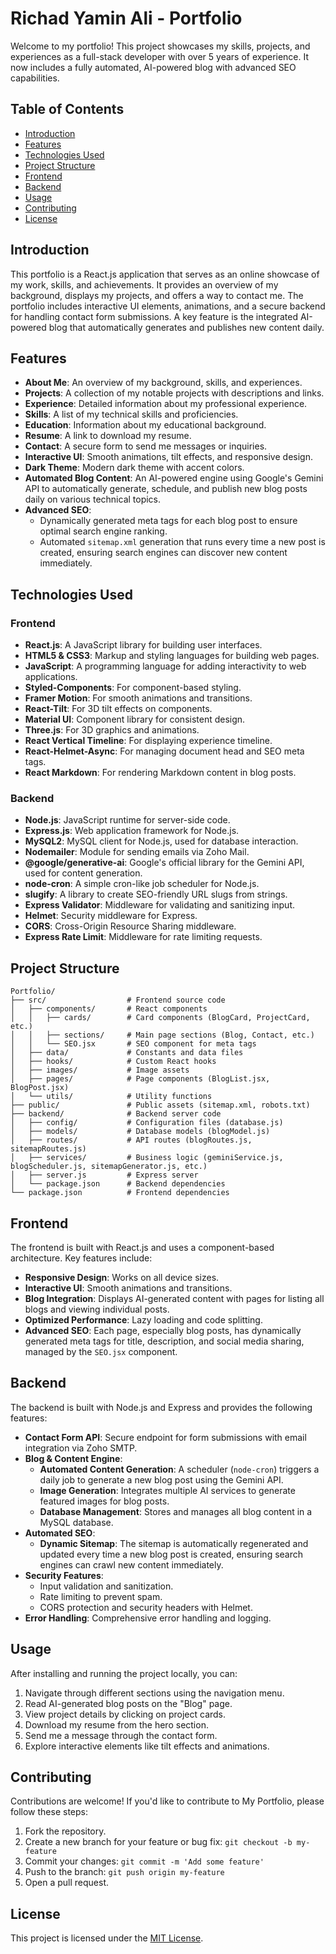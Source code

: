 # Richad Yamin Ali - Portfolio

Welcome to my portfolio! This project showcases my skills, projects, and experiences as a full-stack developer with over 5 years of experience. It now includes a fully automated, AI-powered blog with advanced SEO capabilities.

## Table of Contents

- [Introduction](#introduction)
- [Features](#features)
- [Technologies Used](#technologies-used)
- [Project Structure](#project-structure)
- [Frontend](#frontend)
- [Backend](#backend)
- [Usage](#usage)
- [Contributing](#contributing)
- [License](#license)

## Introduction

This portfolio is a React.js application that serves as an online showcase of my work, skills, and achievements. It provides an overview of my background, displays my projects, and offers a way to contact me. The portfolio includes interactive UI elements, animations, and a secure backend for handling contact form submissions. A key feature is the integrated AI-powered blog that automatically generates and publishes new content daily.

## Features

- **About Me**: An overview of my background, skills, and experiences.
- **Projects**: A collection of my notable projects with descriptions and links.
- **Experience**: Detailed information about my professional experience.
- **Skills**: A list of my technical skills and proficiencies.
- **Education**: Information about my educational background.
- **Resume**: A link to download my resume.
- **Contact**: A secure form to send me messages or inquiries.
- **Interactive UI**: Smooth animations, tilt effects, and responsive design.
- **Dark Theme**: Modern dark theme with accent colors.
- **Automated Blog Content**: An AI-powered engine using Google's Gemini API to automatically generate, schedule, and publish new blog posts daily on various technical topics.
- **Advanced SEO**:
  - Dynamically generated meta tags for each blog post to ensure optimal search engine ranking.
  - Automated `sitemap.xml` generation that runs every time a new post is created, ensuring search engines can discover new content immediately.

## Technologies Used

### Frontend

- **React.js**: A JavaScript library for building user interfaces.
- **HTML5 & CSS3**: Markup and styling languages for building web pages.
- **JavaScript**: A programming language for adding interactivity to web applications.
- **Styled-Components**: For component-based styling.
- **Framer Motion**: For smooth animations and transitions.
- **React-Tilt**: For 3D tilt effects on components.
- **Material UI**: Component library for consistent design.
- **Three.js**: For 3D graphics and animations.
- **React Vertical Timeline**: For displaying experience timeline.
- **React-Helmet-Async**: For managing document head and SEO meta tags.
- **React Markdown**: For rendering Markdown content in blog posts.

### Backend

- **Node.js**: JavaScript runtime for server-side code.
- **Express.js**: Web application framework for Node.js.
- **MySQL2**: MySQL client for Node.js, used for database interaction.
- **Nodemailer**: Module for sending emails via Zoho Mail.
- **@google/generative-ai**: Google's official library for the Gemini API, used for content generation.
- **node-cron**: A simple cron-like job scheduler for Node.js.
- **slugify**: A library to create SEO-friendly URL slugs from strings.
- **Express Validator**: Middleware for validating and sanitizing input.
- **Helmet**: Security middleware for Express.
- **CORS**: Cross-Origin Resource Sharing middleware.
- **Express Rate Limit**: Middleware for rate limiting requests.

## Project Structure

```
Portfolio/
├── src/                  # Frontend source code
│   ├── components/       # React components
│   │   ├── cards/        # Card components (BlogCard, ProjectCard, etc.)
│   │   ├── sections/     # Main page sections (Blog, Contact, etc.)
│   │   └── SEO.jsx       # SEO component for meta tags
│   ├── data/             # Constants and data files
│   ├── hooks/            # Custom React hooks
│   ├── images/           # Image assets
│   ├── pages/            # Page components (BlogList.jsx, BlogPost.jsx)
│   └── utils/            # Utility functions
├── public/               # Public assets (sitemap.xml, robots.txt)
├── backend/              # Backend server code
│   ├── config/           # Configuration files (database.js)
│   ├── models/           # Database models (blogModel.js)
│   ├── routes/           # API routes (blogRoutes.js, sitemapRoutes.js)
│   ├── services/         # Business logic (geminiService.js, blogScheduler.js, sitemapGenerator.js, etc.)
│   ├── server.js         # Express server
│   └── package.json      # Backend dependencies
└── package.json          # Frontend dependencies
```

## Frontend

The frontend is built with React.js and uses a component-based architecture. Key features include:

- **Responsive Design**: Works on all device sizes.
- **Interactive UI**: Smooth animations and transitions.
- **Blog Integration**: Displays AI-generated content with pages for listing all blogs and viewing individual posts.
- **Optimized Performance**: Lazy loading and code splitting.
- **Advanced SEO**: Each page, especially blog posts, has dynamically generated meta tags for title, description, and social media sharing, managed by the `SEO.jsx` component.

## Backend

The backend is built with Node.js and Express and provides the following features:

- **Contact Form API**: Secure endpoint for form submissions with email integration via Zoho SMTP.
- **Blog & Content Engine**:
  - **Automated Content Generation**: A scheduler (`node-cron`) triggers a daily job to generate a new blog post using the Gemini API.
  - **Image Generation**: Integrates multiple AI services to generate featured images for blog posts.
  - **Database Management**: Stores and manages all blog content in a MySQL database.
- **Automated SEO**:
  - **Dynamic Sitemap**: The sitemap is automatically regenerated and updated every time a new blog post is created, ensuring search engines can crawl new content immediately.
- **Security Features**:
  - Input validation and sanitization.
  - Rate limiting to prevent spam.
  - CORS protection and security headers with Helmet.
- **Error Handling**: Comprehensive error handling and logging.

## Usage

After installing and running the project locally, you can:

1. Navigate through different sections using the navigation menu.
2. Read AI-generated blog posts on the "Blog" page.
3. View project details by clicking on project cards.
4. Download my resume from the hero section.
5. Send me a message through the contact form.
6. Explore interactive elements like tilt effects and animations.

## Contributing

Contributions are welcome! If you'd like to contribute to My Portfolio, please follow these steps:

1. Fork the repository.
2. Create a new branch for your feature or bug fix: `git checkout -b my-feature`
3. Commit your changes: `git commit -m 'Add some feature'`
4. Push to the branch: `git push origin my-feature`
5. Open a pull request.

## License

This project is licensed under the [MIT License](LICENSE).
